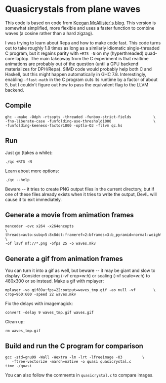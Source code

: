 Quasicrystals from plane waves
=========

This code is based on code from [Keegan McAllister's
blog](http://mainisusuallyafunction.blogspot.com/2011/10/quasicrystals-as-sums-of-waves-in-plane.html).
This version is somewhat simplified, more flexible and uses a faster
function to combine waves (a cosine rather than a hard zigzag).

I was trying to learn about Repa and how to make code fast.  This code
turns out to take roughly 1.8 times as long as a similarly idiomatic
single-threaded C program, but it regains parity with `+RTS -N` on my
(hyperthreaded) quad-core laptop.  The main takeaway from the C
experiment is that realtime animations are probably out of the
question (until a GPU backend materializes for DPH/Repa).  SIMD code
would probably help both C and Haskell, but this might happen
automatically in GHC 7.8.  Interestingly, enabling `-ffast-math` in
the C program cuts its runtime by a factor of about 5, but I couldn't
figure out how to pass the equivalent flag to the LLVM backend.

Compile
--------

    ghc --make -Odph -rtsopts -threaded -funbox-strict-fields          \
    -fno-liberate-case -funfolding-use-threshold1000                   \
    -funfolding-keeness-factor1000 -optlo-O3 -fllvm qc.hs

Run
-------

Just go (takes a while):

    ./qc +RTS -N

Learn about more options:

    ./qc --help

Beware -- it tries to create PNG output files in the current
directory, but if one of these files already exists when it tries
to write the output, DevIL will cause it to exit immediately.

Generate a movie from animation frames
-------

    mencoder -ovc x264 -x264encopts                                           \
    threads=auto:subq=5:8x8dct:frameref=2:bframes=3:b_pyramid=normal:weight_b \
    -of lavf mf://*.png -ofps 25 -o waves.mkv

Generate a gif from animation frames
-------

You can turn it into a gif as well, but beware -- it may be giant and
slow to display.  Consider cropping (-vf crop=w:h) or scaling (-vf
scale=w:h) to 480x300 or so instead.  Make a gif with mplayer:

    mplayer -vo gif89a:fps=22:output=waves_tmp.gif -ao null -vf        \
    crop=960:600 -speed 22 waves.mkv

Fix the delays with imagemagick:

    convert -delay 9 waves_tmp.gif waves.gif

Clean up:

    rm waves_tmp.gif

Build and run the C program for comparison
-------

    gcc -std=gnu99 -Wall -Wextra -lm -lrt -lfreeimage -O3         \
       -ftree-vectorize -march=native -o quasi quasicrystal.c
    time ./quasi

You can also follow the comments in `quasicrystal.c` to compare
images.
